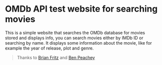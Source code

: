 # OMDb API test website for searching movies

This is a simple website that searches the OMDb database for movies stored and displays info, you can search movies either by IMDb ID or searching by name. It displays some information about the movie, like for example the year of release, plot and genre.

> Thanks to [Brian Fritz](http://omdbapi.com/)
> and [Ben Peachey](https://jsfiddle.net/user/potherca/fiddles/) 